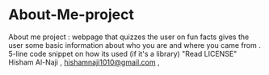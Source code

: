 # About-Me-project

About me project : webpage that quizzes the user on fun facts gives the user some basic information about who you are and where you came from .
5-line code snippet on how its used (if it's a library)
"Read LICENSE"
Hisham Al-Naji , hishamnaji1010@gmail.com , 
